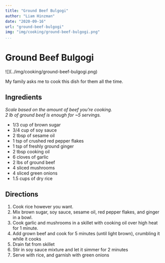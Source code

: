 ```yaml
---
title: "Ground Beef Bulgogi"
author: "Liam Hinzman"
date: "2020-09-16"
url: "ground-beef-bulgogi"
img: "img/cooking/ground-beef-bulgogi.png"
...
```


# Ground Beef Bulgogi
<div class="recipe-image">
![](../img/cooking/ground-beef-bulgogi.png)
</div>

My family asks me to cook this dish for them all the time.

## Ingredients
_Scale based on the amount of beef you're cooking._\
_2 lb of ground beef is enough for ~5 servings._

- 1/3 cup of brown sugar
- 3/4 cup of soy sauce
- 2 tbsp of sesame oil
- 1 tsp of crushed red pepper flakes
- 1 tsp of freshly ground ginger
- 2 tbsp cooking oil
- 6 cloves of garlic
- 2 lbs of ground beef
- 4 sliced mushrooms
- 4 sliced green onions
- 1.5 cups of dry rice

## Directions
1. Cook rice however you want.
2. Mix brown sugar, soy sauce, sesame oil, red pepper flakes, and ginger in a bowl.
3. Cook garlic and mushrooms in a skillet with cooking oil over high heat for 1 minute.
4. Add grown beef and cook for 5 minutes (until light brown), crumbling it while it cooks
5. Drain fat from skillet
6. Stir in soy sauce mixture and let it simmer for 2 minutes
7. Serve with rice, and garnish with green onions
